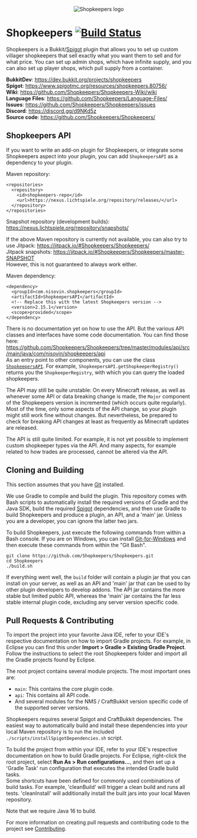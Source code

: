 <p align="center">
  <img src="https://github.com/Shopkeepers/Shopkeepers-Wiki/wiki/images/logos/shopkeepers_logo_small_with_text.png?raw=true" alt="Shopkeepers logo"/>
</p>

Shopkeepers [![Build Status](https://github.com/Shopkeepers/Shopkeepers/actions/workflows/build.yml/badge.svg?branch=master)](https://github.com/Shopkeepers/Shopkeepers/actions/workflows/build.yml)
===========

Shopkeepers is a Bukkit/[Spigot](https://www.spigotmc.org/wiki/spigot/) plugin that allows you to set up custom villager shopkeepers that sell exactly what you want them to sell and for what price. 
You can set up admin shops, which have infinite supply, and you can also set up player shops, which pull supply from a container.

**BukkitDev**: https://dev.bukkit.org/projects/shopkeepers  
**Spigot**: https://www.spigotmc.org/resources/shopkeepers.80756/  
**Wiki**: https://github.com/Shopkeepers/Shopkeepers-Wiki/wiki  
**Language Files**: https://github.com/Shopkeepers/Language-Files/  
**Issues**: https://github.com/Shopkeepers/Shopkeepers/issues  
**Discord**: https://discord.gg/d9NKd5z  
**Source code**: https://github.com/Shopkeepers/Shopkeepers/  

Shopkeepers API
----------------

If you want to write an add-on plugin for Shopkeepers, or integrate some Shopkeepers aspect into your plugin, you can add `ShopkeepersAPI` as a dependency to your plugin.

Maven repository:
```
<repositories>
  <repository>
    <id>shopkeepers-repo</id>
    <url>https://nexus.lichtspiele.org/repository/releases/</url>
  </repository>
</repositories>
```
Snapshot repository (development builds): https://nexus.lichtspiele.org/repository/snapshots/  

If the above Maven repository is currently not available, you can also try to use Jitpack: https://jitpack.io/#Shopkeepers/Shopkeepers/  
Jitpack snapshots: https://jitpack.io/#Shopkeepers/Shopkeepers/master-SNAPSHOT  
However, this is not guaranteed to always work either.

Maven dependency:
```
<dependency>
  <groupId>com.nisovin.shopkeepers</groupId>
  <artifactId>ShopkeepersAPI</artifactId>
  <!-- Replace this with the latest Shopkeepers version -->
  <version>2.15.1</version>
  <scope>provided</scope>
</dependency>
```

There is no documentation yet on how to use the API. But the various API classes and interfaces have some code documentation. You can find those here: https://github.com/Shopkeepers/Shopkeepers/tree/master/modules/api/src/main/java/com/nisovin/shopkeepers/api  
As an entry point to other components, you can use the class [`ShopkeepersAPI`](https://github.com/Shopkeepers/Shopkeepers/blob/master/modules/api/src/main/java/com/nisovin/shopkeepers/api/ShopkeepersAPI.java). For example, `ShopkeepersAPI.getShopkeeperRegistry()` returns you the `ShopkeeperRegistry`, with which you can query the loaded shopkeepers.

The API may still be quite unstable: On every Minecraft release, as well as whenever some API or data breaking change is made, the `Major` component of the Shopkeepers version is incremented (which occurs quite regularly). Most of the time, only some aspects of the API change, so your plugin might still work fine without changes. But nevertheless, be prepared to check for breaking API changes at least as frequently as Minecraft updates are released.

The API is still quite limited. For example, it is not yet possible to implement custom shopkeeper types via the API. And many aspects, for example related to how trades are processed, cannot be altered via the API.

Cloning and Building
----------------

This section assumes that you have [Git](https://git-scm.com/) installed.

We use Gradle to compile and build the plugin. This repository comes with Bash scripts to automatically install the required versions of Gradle and the Java SDK, build the required [Spigot](https://www.spigotmc.org/wiki/spigot/) dependencies, and then use Gradle to build Shopkeepers and produce a plugin, an API, and a 'main' jar. Unless you are a developer, you can ignore the latter two jars.

To build Shopkeepers, just execute the following commands from within a Bash console. If you are on Windows, you can install [Git-for-Windows](https://gitforwindows.org/) and then execute these commands from within the "Git Bash".

```
git clone https://github.com/Shopkeepers/Shopkeepers.git
cd Shopkeepers
./build.sh
```

If everything went well, the `build` folder will contain a plugin jar that you can install on your server, as well as an API and 'main' jar that can be used to by other plugin developers to develop addons. The API jar contains the more stable but limited public API, whereas the 'main' jar contains the far less stable internal plugin code, excluding any server version specific code.

Pull Requests & Contributing
----------

To import the project into your favorite Java IDE, refer to your IDE's respective documentation on how to import Gradle projects. For example, in Eclipse you can find this under **Import > Gradle > Existing Gradle Project**. Follow the instructions to select the root Shopkeepers folder and import all the Gradle projects found by Eclipse.

The root project contains several module projects. The most important ones are:
* `main`: This contains the core plugin code.
* `api`: This contains all API code.
* And several modules for the NMS / CraftBukkit version specific code of the supported server versions.

Shopkeepers requires several Spigot and CraftBukkit dependencies. The easiest way to automatically build and install these dependencies into your local Maven repository is to run the included `./scripts/installSpigotDependencies.sh` script.

To build the project from within your IDE, refer to your IDE's respective documentation on how to build Gradle projects. For Eclipse, right-click the root project, select **Run As > Run configurations...**, and then set up a 'Gradle Task' run configuration that executes the intended Gradle build tasks.  
Some shortcuts have been defined for commonly used combinations of build tasks. For example, 'cleanBuild' will trigger a clean build and runs all tests. 'cleanInstall' will additionally install the built jars into your local Maven repository.  

Note that we require Java 16 to build.

For more information on creating pull requests and contributing code to the project see [Contributing](CONTRIBUTING.md).
